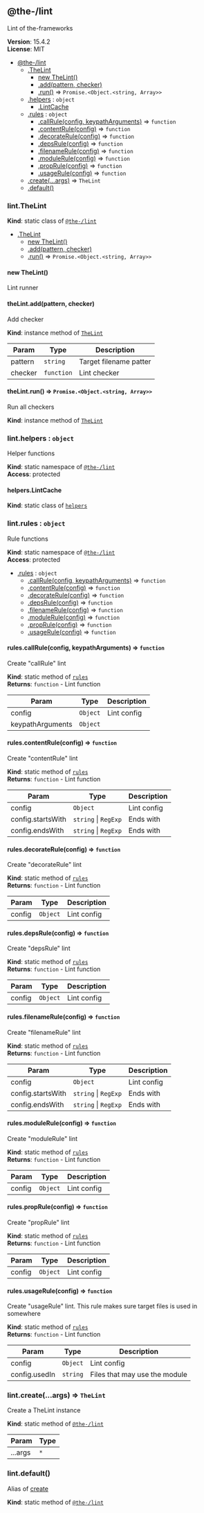 <!--- Code generated by @the-/script-doc. DO NOT EDIT. -->

<a name="module_@the-/lint"></a>

## @the-/lint
Lint of the-frameworks

**Version**: 15.4.2  
**License**: MIT  

* [@the-/lint](#module_@the-/lint)
    * [.TheLint](#module_@the-/lint.TheLint)
        * [new TheLint()](#new_module_@the-/lint.TheLint_new)
        * [.add(pattern, checker)](#module_@the-/lint.TheLint+add)
        * [.run()](#module_@the-/lint.TheLint+run) ⇒ <code>Promise.&lt;Object.&lt;string, Array&gt;&gt;</code>
    * [.helpers](#module_@the-/lint.helpers) : <code>object</code>
        * [.LintCache](#module_@the-/lint.helpers.LintCache)
    * [.rules](#module_@the-/lint.rules) : <code>object</code>
        * [.callRule(config, keypathArguments)](#module_@the-/lint.rules.callRule) ⇒ <code>function</code>
        * [.contentRule(config)](#module_@the-/lint.rules.contentRule) ⇒ <code>function</code>
        * [.decorateRule(config)](#module_@the-/lint.rules.decorateRule) ⇒ <code>function</code>
        * [.depsRule(config)](#module_@the-/lint.rules.depsRule) ⇒ <code>function</code>
        * [.filenameRule(config)](#module_@the-/lint.rules.filenameRule) ⇒ <code>function</code>
        * [.moduleRule(config)](#module_@the-/lint.rules.moduleRule) ⇒ <code>function</code>
        * [.propRule(config)](#module_@the-/lint.rules.propRule) ⇒ <code>function</code>
        * [.usageRule(config)](#module_@the-/lint.rules.usageRule) ⇒ <code>function</code>
    * [.create(...args)](#module_@the-/lint.create) ⇒ <code>TheLint</code>
    * [.default()](#module_@the-/lint.default)

<a name="module_@the-/lint.TheLint"></a>

### lint.TheLint
**Kind**: static class of [<code>@the-/lint</code>](#module_@the-/lint)  

* [.TheLint](#module_@the-/lint.TheLint)
    * [new TheLint()](#new_module_@the-/lint.TheLint_new)
    * [.add(pattern, checker)](#module_@the-/lint.TheLint+add)
    * [.run()](#module_@the-/lint.TheLint+run) ⇒ <code>Promise.&lt;Object.&lt;string, Array&gt;&gt;</code>

<a name="new_module_@the-/lint.TheLint_new"></a>

#### new TheLint()
Lint runner

<a name="module_@the-/lint.TheLint+add"></a>

#### theLint.add(pattern, checker)
Add checker

**Kind**: instance method of [<code>TheLint</code>](#module_@the-/lint.TheLint)  

| Param | Type | Description |
| --- | --- | --- |
| pattern | <code>string</code> | Target filename patter |
| checker | <code>function</code> | Lint checker |

<a name="module_@the-/lint.TheLint+run"></a>

#### theLint.run() ⇒ <code>Promise.&lt;Object.&lt;string, Array&gt;&gt;</code>
Run all checkers

**Kind**: instance method of [<code>TheLint</code>](#module_@the-/lint.TheLint)  
<a name="module_@the-/lint.helpers"></a>

### lint.helpers : <code>object</code>
Helper functions

**Kind**: static namespace of [<code>@the-/lint</code>](#module_@the-/lint)  
**Access**: protected  
<a name="module_@the-/lint.helpers.LintCache"></a>

#### helpers.LintCache
**Kind**: static class of [<code>helpers</code>](#module_@the-/lint.helpers)  
<a name="module_@the-/lint.rules"></a>

### lint.rules : <code>object</code>
Rule functions

**Kind**: static namespace of [<code>@the-/lint</code>](#module_@the-/lint)  
**Access**: protected  

* [.rules](#module_@the-/lint.rules) : <code>object</code>
    * [.callRule(config, keypathArguments)](#module_@the-/lint.rules.callRule) ⇒ <code>function</code>
    * [.contentRule(config)](#module_@the-/lint.rules.contentRule) ⇒ <code>function</code>
    * [.decorateRule(config)](#module_@the-/lint.rules.decorateRule) ⇒ <code>function</code>
    * [.depsRule(config)](#module_@the-/lint.rules.depsRule) ⇒ <code>function</code>
    * [.filenameRule(config)](#module_@the-/lint.rules.filenameRule) ⇒ <code>function</code>
    * [.moduleRule(config)](#module_@the-/lint.rules.moduleRule) ⇒ <code>function</code>
    * [.propRule(config)](#module_@the-/lint.rules.propRule) ⇒ <code>function</code>
    * [.usageRule(config)](#module_@the-/lint.rules.usageRule) ⇒ <code>function</code>

<a name="module_@the-/lint.rules.callRule"></a>

#### rules.callRule(config, keypathArguments) ⇒ <code>function</code>
Create "callRule" lint

**Kind**: static method of [<code>rules</code>](#module_@the-/lint.rules)  
**Returns**: <code>function</code> - Lint function  

| Param | Type | Description |
| --- | --- | --- |
| config | <code>Object</code> | Lint config |
| keypathArguments | <code>Object</code> |  |

<a name="module_@the-/lint.rules.contentRule"></a>

#### rules.contentRule(config) ⇒ <code>function</code>
Create "contentRule" lint

**Kind**: static method of [<code>rules</code>](#module_@the-/lint.rules)  
**Returns**: <code>function</code> - Lint function  

| Param | Type | Description |
| --- | --- | --- |
| config | <code>Object</code> | Lint config |
| config.startsWith | <code>string</code> \| <code>RegExp</code> | Ends with |
| config.endsWith | <code>string</code> \| <code>RegExp</code> | Ends with |

<a name="module_@the-/lint.rules.decorateRule"></a>

#### rules.decorateRule(config) ⇒ <code>function</code>
Create "decorateRule" lint

**Kind**: static method of [<code>rules</code>](#module_@the-/lint.rules)  
**Returns**: <code>function</code> - Lint function  

| Param | Type | Description |
| --- | --- | --- |
| config | <code>Object</code> | Lint config |

<a name="module_@the-/lint.rules.depsRule"></a>

#### rules.depsRule(config) ⇒ <code>function</code>
Create "depsRule" lint

**Kind**: static method of [<code>rules</code>](#module_@the-/lint.rules)  
**Returns**: <code>function</code> - Lint function  

| Param | Type | Description |
| --- | --- | --- |
| config | <code>Object</code> | Lint config |

<a name="module_@the-/lint.rules.filenameRule"></a>

#### rules.filenameRule(config) ⇒ <code>function</code>
Create "filenameRule" lint

**Kind**: static method of [<code>rules</code>](#module_@the-/lint.rules)  
**Returns**: <code>function</code> - Lint function  

| Param | Type | Description |
| --- | --- | --- |
| config | <code>Object</code> | Lint config |
| config.startsWith | <code>string</code> \| <code>RegExp</code> | Ends with |
| config.endsWith | <code>string</code> \| <code>RegExp</code> | Ends with |

<a name="module_@the-/lint.rules.moduleRule"></a>

#### rules.moduleRule(config) ⇒ <code>function</code>
Create "moduleRule" lint

**Kind**: static method of [<code>rules</code>](#module_@the-/lint.rules)  
**Returns**: <code>function</code> - Lint function  

| Param | Type | Description |
| --- | --- | --- |
| config | <code>Object</code> | Lint config |

<a name="module_@the-/lint.rules.propRule"></a>

#### rules.propRule(config) ⇒ <code>function</code>
Create "propRule" lint

**Kind**: static method of [<code>rules</code>](#module_@the-/lint.rules)  
**Returns**: <code>function</code> - Lint function  

| Param | Type | Description |
| --- | --- | --- |
| config | <code>Object</code> | Lint config |

<a name="module_@the-/lint.rules.usageRule"></a>

#### rules.usageRule(config) ⇒ <code>function</code>
Create "usageRule" lint.
This rule makes sure target files is used in somewhere

**Kind**: static method of [<code>rules</code>](#module_@the-/lint.rules)  
**Returns**: <code>function</code> - Lint function  

| Param | Type | Description |
| --- | --- | --- |
| config | <code>Object</code> | Lint config |
| config.usedIn | <code>string</code> | Files that may use the module |

<a name="module_@the-/lint.create"></a>

### lint.create(...args) ⇒ <code>TheLint</code>
Create a TheLint instance

**Kind**: static method of [<code>@the-/lint</code>](#module_@the-/lint)  

| Param | Type |
| --- | --- |
| ...args | <code>\*</code> | 

<a name="module_@the-/lint.default"></a>

### lint.default()
Alias of [create](#module_@the-/lint.create)

**Kind**: static method of [<code>@the-/lint</code>](#module_@the-/lint)  
